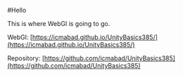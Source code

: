 #Hello

This is where WebGl is going to go.

WebGl: [https://icmabad.github.io/UnityBasics385/](https://icmabad.github.io/UnityBasics385/)

Repository: [https://github.com/icmabad/UnityBasics385](https://github.com/icmabad/UnityBasics385)